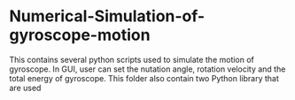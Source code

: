 # Numerical-Simulation-of-gyroscope-motion
This contains several python scripts used to simulate the motion of gyroscope. In GUI, user can set the nutation angle, rotation velocity and the total energy of gyroscope. This folder also contain two Python library that are used
